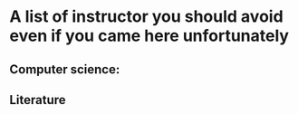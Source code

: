# A list of instructor you should avoid even if you came here unfortunately

## Computer science:

## Literature
